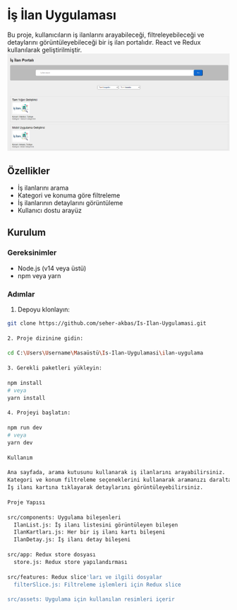 # İş İlan Uygulaması

Bu proje, kullanıcıların iş ilanlarını arayabileceği, filtreleyebileceği ve detaylarını görüntüleyebileceği bir iş ilan portalıdır. React ve Redux kullanılarak geliştirilmiştir.
![İş İlan Uygulaması Ön İzleme](ilan-portalı-gorsel.png)
## Özellikler

- İş ilanlarını arama
- Kategori ve konuma göre filtreleme
- İş ilanlarının detaylarını görüntüleme
- Kullanıcı dostu arayüz

## Kurulum

### Gereksinimler

- Node.js (v14 veya üstü)
- npm veya yarn

### Adımlar

1. Depoyu klonlayın:

```bash
git clone https://github.com/seher-akbas/Is-Ilan-Uygulamasi.git

2. Proje dizinine gidin:

cd C:\Users\Username\Masaüstü\Is-Ilan-Uygulamasi\ilan-uygulama

3. Gerekli paketleri yükleyin:

npm install
# veya
yarn install

4. Projeyi başlatın:

npm run dev
# veya
yarn dev

Kullanım

Ana sayfada, arama kutusunu kullanarak iş ilanlarını arayabilirsiniz.
Kategori ve konum filtreleme seçeneklerini kullanarak aramanızı daraltabilirsiniz.
İş ilanı kartına tıklayarak detaylarını görüntüleyebilirsiniz.

Proje Yapısı

src/components: Uygulama bileşenleri
  IlanList.js: İş ilanı listesini görüntüleyen bileşen
  IlanKartları.js: Her bir iş ilanı kartı bileşeni
  IlanDetay.js: İş ilanı detay bileşeni

src/app: Redux store dosyası
  store.js: Redux store yapılandırması

src/features: Redux slice'ları ve ilgili dosyalar
  filterSlice.js: Filtreleme işlemleri için Redux slice

src/assets: Uygulama için kullanılan resimleri içerir

